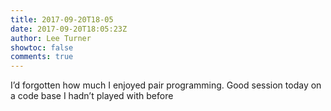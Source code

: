 ```yaml
---
title: 2017-09-20T18-05
date: 2017-09-20T18:05:23Z
author: Lee Turner
showtoc: false
comments: true
---
```


I’d forgotten how much I enjoyed pair programming.  Good session today on a code base I hadn’t played with before

